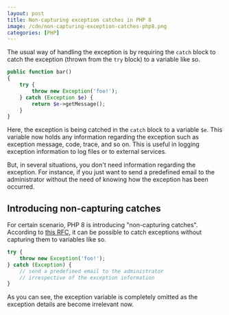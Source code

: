 ```yaml
---
layout: post
title: Non-capturing exception catches in PHP 8
image: /cdn/non-capturing-exception-catches-php8.png
categories: [PHP]
---
```


The usual way of handling the exception is by requiring the `catch` block to catch the exception (thrown from the `try` block) to a variable like so.

```php
public function bar()
{
    try {
        throw new Exception('foo!');
    } catch (Exception $e) {
        return $e->getMessage();
    } 
}
```

Here, the exception is being catched in the `catch` block to a variable `$e`. This variable now holds any information regarding the exception such as exception message, code, trace, and so on. This is useful in logging exception information to log files or to external services.

But, in several situations, you don't need information regarding the exception. For instance, if you just want to send a predefined email to the administrator without the need of knowing how the exception has been occurred.

## Introducing non-capturing catches

For certain scenario, PHP 8 is introducing "non-capturing catches". According to [this RFC](https://wiki.php.net/rfc/non-capturing_catches), it can be possible to catch exceptions without capturing them to variables like so.

```php
try {
    throw new Exception('foo!');
} catch (Exception) {
    // send a predefined email to the administrator 
    // irrespective of the exception information
} 
```

As you can see, the exception variable is completely omitted as the exception details are become irrelevant now.

